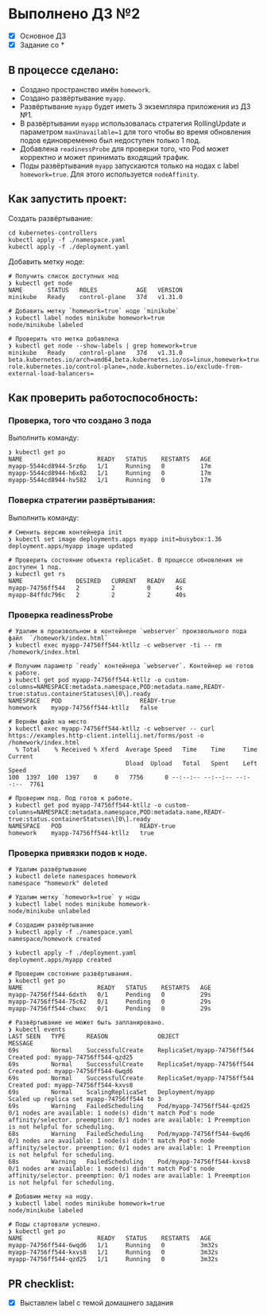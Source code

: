 # Выполнено ДЗ №2
 - [x] Основное ДЗ
 - [x] Задание со *

## В процессе сделано:
 - Создано пространство имён `homework`.
 - Создано развёртывание `myapp`.
 - Развёртывание `myapp` будет иметь 3 экземпляра приложения из ДЗ №1.
 - В развёртывании `myapp` использовалась стратегия RollingUpdate и параметром `maxUnavailable=1` для того чтобы во время обновления подов единовременно был недоступен только 1 под. 
 - Добавлена `readinessProbe` для проверки того, что Pod может корректно и может принимать входящий трафик.
 - Поды развёртывания `myapp` запускаются только на нодах с label `homework=true`. Для этого используется `nodeAffinity`. 

## Как запустить проект:
Создать развёртывание: 
```shell
cd kubernetes-controllers
kubectl apply -f ./namespace.yaml
kubectl apply -f ./deployment.yaml
```
Добавить метку ноде:
```shell
# Получить список доступных нод
❯ kubectl get node
NAME       STATUS   ROLES           AGE   VERSION
minikube   Ready    control-plane   37d   v1.31.0

# Добавить метку `homework=true` ноде `minikube`
❯ kubectl label nodes minikube homework=true
node/minikube labeled

# Проверить что метка добавлена
❯ kubectl get node --show-labels | grep homework=true
minikube   Ready    control-plane   37d   v1.31.0   beta.kubernetes.io/arch=amd64,beta.kubernetes.io/os=linux,homework=true,kubernetes.io/arch=amd64,kubernetes.io/hostname=minikube,kubernetes.io/os=linux,minikube.k8s.io/commit=210b148df93a80eb872ecbeb7e35281b3c582c61,minikube.k8s.io/name=minikube,minikube.k8s.io/primary=true,minikube.k8s.io/updated_at=2024_10_07T15_47_12_0700,minikube.k8s.io/version=v1.34.0,node-role.kubernetes.io/control-plane=,node.kubernetes.io/exclude-from-external-load-balancers=
```

## Как проверить работоспособность:

### Проверка, того что создано 3 пода
Выполнить команду:
```shell
❯ kubectl get po
NAME                     READY   STATUS    RESTARTS   AGE
myapp-5544cd8944-5rz6p   1/1     Running   0          17m
myapp-5544cd8944-h6x82   1/1     Running   0          17m
myapp-5544cd8944-hv582   1/1     Running   0          17m
```
### Поверка стратегии развёртывания:

Выполнить команду:
```shell
# Сменить версию контейнера init
❯ kubectl set image deployments.apps myapp init=busybox:1.36
deployment.apps/myapp image updated

# Проверить состояние объекта replicaSet. В процессе обновления не доступен 1 под.
❯ kubectl get rs
NAME               DESIRED   CURRENT   READY   AGE
myapp-74756ff544   2         2         0       4s
myapp-84ffdc796c   2         2         2       40s
```
### Проверка readinessProbe
```shell
# Удалим в произвольном в контейнере `webserver` произвольного пода файл  `/homework/index.html`
❯ kubectl exec myapp-74756ff544-ktllz -c webserver -ti -- rm /homework/index.html

# Получим параметр `ready` контейнера `webserver`. Контейнер не готов к работе.
❯ kubectl get pod myapp-74756ff544-ktllz -o custom-columns=NAMESPACE:metadata.namespace,POD:metadata.name,READY-true:status.containerStatuses\[0\].ready
NAMESPACE   POD                      READY-true
homework    myapp-74756ff544-ktllz   false

# Вернём файл на место 
❯ kubectl exec myapp-74756ff544-ktllz -c webserver -- curl https://examples.http-client.intellij.net/forms/post -o /homework/index.html
  % Total    % Received % Xferd  Average Speed   Time    Time     Time  Current
                                 Dload  Upload   Total   Spent    Left  Speed
100  1397  100  1397    0     0   7756      0 --:--:-- --:--:-- --:--:--  7761

# Проверим под. Под готов к работе.
❯ kubectl get pod myapp-74756ff544-ktllz -o custom-columns=NAMESPACE:metadata.namespace,POD:metadata.name,READY-true:status.containerStatuses\[0\].ready
NAMESPACE   POD                      READY-true
homework    myapp-74756ff544-ktllz   true
```
### Проверка привязки подов к ноде. 
```shell
# Удалим развёртывание
❯ kubectl delete namespaces homework
namespace "homework" deleted

# Удалим метку `homework=true` у ноды
❯ kubectl label nodes minikube homework-
node/minikube unlabeled

# Создадим развёртывание
❯ kubectl apply -f ./namespace.yaml
namespace/homework created

❯ kubectl apply -f ./deployment.yaml
deployment.apps/myapp created

# Проверим состояние развёртывания. 
❯ kubectl get po
NAME                     READY   STATUS    RESTARTS   AGE
myapp-74756ff544-6dxth   0/1     Pending   0          29s
myapp-74756ff544-75c62   0/1     Pending   0          29s
myapp-74756ff544-chwxc   0/1     Pending   0          29s

# Развёртывание не может быть запланировано. 
❯ kubectl events
LAST SEEN   TYPE      REASON              OBJECT                        MESSAGE
69s         Normal    SuccessfulCreate    ReplicaSet/myapp-74756ff544   Created pod: myapp-74756ff544-qzd25
69s         Normal    SuccessfulCreate    ReplicaSet/myapp-74756ff544   Created pod: myapp-74756ff544-6wqd6
69s         Normal    SuccessfulCreate    ReplicaSet/myapp-74756ff544   Created pod: myapp-74756ff544-kxvs8
69s         Normal    ScalingReplicaSet   Deployment/myapp              Scaled up replica set myapp-74756ff544 to 3
69s         Warning   FailedScheduling    Pod/myapp-74756ff544-qzd25    0/1 nodes are available: 1 node(s) didn't match Pod's node affinity/selector. preemption: 0/1 nodes are available: 1 Preemption is not helpful for scheduling.
68s         Warning   FailedScheduling    Pod/myapp-74756ff544-6wqd6    0/1 nodes are available: 1 node(s) didn't match Pod's node affinity/selector. preemption: 0/1 nodes are available: 1 Preemption is not helpful for scheduling.
68s         Warning   FailedScheduling    Pod/myapp-74756ff544-kxvs8    0/1 nodes are available: 1 node(s) didn't match Pod's node affinity/selector. preemption: 0/1 nodes are available: 1 Preemption is not helpful for scheduling.

# Добавим метку на ноду.
❯ kubectl label nodes minikube homework=true
node/minikube labeled

# Поды стартовали успешно. 
❯ kubectl get po
NAME                     READY   STATUS    RESTARTS   AGE
myapp-74756ff544-6wqd6   1/1     Running   0          3m32s
myapp-74756ff544-kxvs8   1/1     Running   0          3m32s
myapp-74756ff544-qzd25   1/1     Running   0          3m32s
```

## PR checklist:
 - [x] Выставлен label с темой домашнего задания
